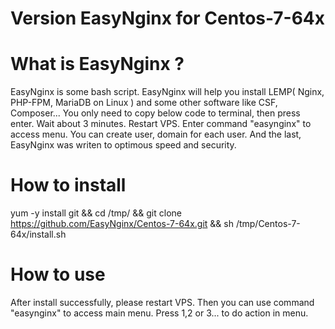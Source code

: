 Version EasyNginx for Centos-7-64x
============

What is EasyNginx ?
===================
EasyNginx is some bash script. EasyNginx will help you install LEMP( Nginx, PHP-FPM, MariaDB on Linux ) and some other software like CSF, Composer...
You only need to copy below code to terminal, then press enter. Wait about 3 minutes. Restart VPS. Enter command "easynginx" to access menu.
You can create user, domain for each user. And the last, EasyNginx was writen to optimous speed and security.

How to install
============

yum -y install git && cd /tmp/ && git clone https://github.com/EasyNginx/Centos-7-64x.git && sh /tmp/Centos-7-64x/install.sh


How to use
==========
After install successfully, please restart VPS.
Then you can use command "easynginx" to access main menu.
Press 1,2 or 3... to do action in menu.